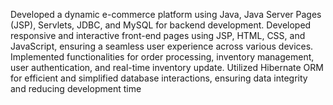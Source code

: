 Developed a dynamic e-commerce platform using Java, Java Server Pages (JSP), Servlets, JDBC, and 
MySQL for backend development.
Developed responsive and interactive front-end pages using JSP, HTML, CSS, and JavaScript, ensuring a 
seamless user experience across various devices.
Implemented functionalities for order processing, inventory management, user authentication, and 
real-time inventory update.
Utilized Hibernate ORM for efficient and simplified database interactions, ensuring data integrity and 
reducing development time
